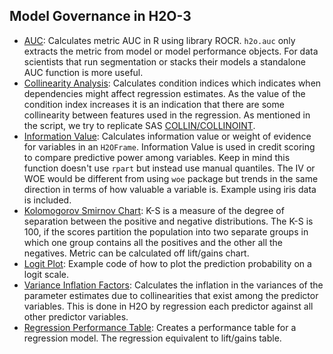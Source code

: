 ## Model Governance in H2O-3

- [AUC](AUC.R): Calculates metric AUC in R using library ROCR. `h2o.auc` only extracts the metric from model or model performance objects. For data scientists that run segmentation or stacks their models a standalone AUC function is more useful.
- [Collinearity Analysis](Collinearity_Analysis.R): Calculates condition indices which indicates when dependencies might affect regression estimates. As the value of the condition index increases it is an indication that there are some collinearity between features used in the regression. As mentioned in the script, we try to replicate SAS [COLLIN/COLLINOINT](https://support.sas.com/documentation/cdl/en/statug/63033/HTML/default/viewer.htm#statug_reg_sect038.htm).
- [Information Value](Information_Value.R): Calculates information value or weight of evidence for variables in an `H2OFrame`. Information Value is used in credit scoring to compare predictive power among variables. Keep in mind this function doesn't use `rpart` but instead use manual quantiles. The IV or WOE would be different from using `woe` package but trends in the same direction in terms of how valuable a variable is. Example using iris data is included.
- [Kolomogorov Smirnov Chart](KS_Chart.R): K-S is a measure of the degree of separation between the positive and negative distributions. The K-S is 100, if the scores partition the population into two separate groups in which one group contains all the positives and the other all the negatives. Metric can be calculated off lift/gains chart. 
- [Logit Plot](Logit_Plot.R): Example code of how to plot the prediction probability on a logit scale.
- [Variance Inflation Factors](VIF.R): Calculates the inflation in the variances of the parameter estimates due to collinearities that exist among the predictor variables. This is done in H2O by regression each predictor against all other predictor variables.
- [Regression Performance Table](Regression_Perf_Chart.R): Creates a performance table for a regression model. The regression equivalent to lift/gains table.
